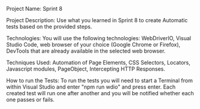 Project Name: Sprint 8

Project Description: Use what you learned in Sprint 8 to create Automatic tests based on the provided steps.

Technologies: You will use the following technologies: WebDriverIO, Visual Studio Code, web browser of your choice (Google Chrome or Firefox), DevTools that are already available in the selected web browser.

Techniques Used: Automation of Page Elements, CSS Selectors, Locators, Javascript modules, PageObject, Intercepting HTTP Responses.

How to run the Tests: To run the tests you will need to start a Terminal from within Visual Studio and enter "npm run wdio" and press enter. Each created test will run one after another and you will be notified whether each one passes or fails.